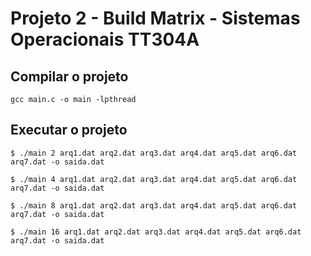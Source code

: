 <h1> Projeto 2 - Build Matrix - Sistemas Operacionais TT304A</h1>


## Compilar o projeto
```
gcc main.c -o main -lpthread
```
## Executar o projeto
```
$ ./main 2 arq1.dat arq2.dat arq3.dat arq4.dat arq5.dat arq6.dat arq7.dat -o saida.dat
```
```
$ ./main 4 arq1.dat arq2.dat arq3.dat arq4.dat arq5.dat arq6.dat arq7.dat -o saida.dat
```
```
$ ./main 8 arq1.dat arq2.dat arq3.dat arq4.dat arq5.dat arq6.dat arq7.dat -o saida.dat
```
```
$ ./main 16 arq1.dat arq2.dat arq3.dat arq4.dat arq5.dat arq6.dat arq7.dat -o saida.dat
```
